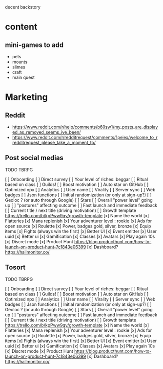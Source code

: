 

decent backstory


# content

## mini-games to add
- pets
- mounts
- slimes
- craft
- main quest

# Marketing

## Reddit
- https://www.reddit.com/r/help/comments/b60sw1/my_posts_are_displayed_as_removed_seems_ive_been/
- https://www.reddit.com/r/redditrequest/comments/1peiex/welcome_to_rredditrequest_please_take_a_moment_to/

## Post social medias

TODO TBRPG

[ ] Onboarding
[ ] Direct survey
[ ] Your level of riches: beggar
[ ] Ritual based on class
[ ] Guilds!
[ ] Boost motivation
[ ] Auto star on GitHub
[ ] Optimized npx
[ ] Analytics
[ ] User name
[ ] Virality
[ ] Server sync
[ ] Web badges
[ ] Json functions
[ ] Initial randomization (or only at sign-up?)
[ ] Geoloc ? (or auto through Google)
[ ] Stars
[ ] Overall "power level" going up
[ ] "postures" affecting outcome
[ ] Fast launch and immediate feedback
[ ] Current title / next title (driving motivation)
[ ] Growth template https://trello.com/b/kpPww9qv/growth-template
[x] Name the world
[x] Flatteries
[x] Mana replenish
[x] Your adventurer level : rookie
[x] Ads for open source
[x] Roulette
[x] Power, badges gold, silver, bronze
[x] Equip items
[x] Fights (always win the first)
[x] Better UI
[x] Event emitter
[x] User uuid
[x] Better ui
[x] Gamification
[x] Classes
[x] Avatars
[x] Play again 10s
[x] Discret mode
[x] Product Hunt https://blog.producthunt.com/how-to-launch-on-product-hunt-7c1843e06399
[x] Dashboard? https://hallmonitor.co/


## Tosort

TODO TBRPG

[ ] Onboarding
[ ] Direct survey
[ ] Your level of riches: beggar
[ ] Ritual based on class
[ ] Guilds!
[ ] Boost motivation
[ ] Auto star on GitHub
[ ] Optimized npx
[ ] Analytics
[ ] User name
[ ] Virality
[ ] Server sync
[ ] Web badges
[ ] Json functions
[ ] Initial randomization (or only at sign-up?)
[ ] Geoloc ? (or auto through Google)
[ ] Stars
[ ] Overall "power level" going up
[ ] "postures" affecting outcome
[ ] Fast launch and immediate feedback
[ ] Current title / next title (driving motivation)
[ ] Growth template https://trello.com/b/kpPww9qv/growth-template
[x] Name the world
[x] Flatteries
[x] Mana replenish
[x] Your adventurer level : rookie
[x] Ads for open source
[x] Roulette
[x] Power, badges gold, silver, bronze
[x] Equip items
[x] Fights (always win the first)
[x] Better UI
[x] Event emitter
[x] User uuid
[x] Better ui
[x] Gamification
[x] Classes
[x] Avatars
[x] Play again 10s
[x] Discret mode
[x] Product Hunt https://blog.producthunt.com/how-to-launch-on-product-hunt-7c1843e06399
[x] Dashboard? https://hallmonitor.co/
